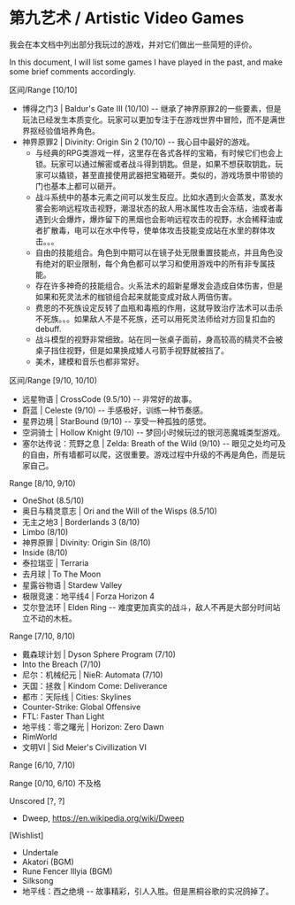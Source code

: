第九艺术 / Artistic Video Games
===

我会在本文档中列出部分我玩过的游戏，并对它们做出一些简短的评价。

In this document, I will list some games I have played in the past, and make
some brief comments accordingly.

区间/Range [10/10]

* 博得之门3 | Baldur's Gate III (10/10) -- 继承了神界原罪2的一些要素，但是玩法已经发生本质变化。玩家可以更加专注于在游戏世界中冒险，而不是满世界抠经验值培养角色。
* 神界原罪2 | Divinity: Origin Sin 2 (10/10) -- 我心目中最好的游戏。
  + 与经典的RPG类游戏一样，这里存在各式各样的宝箱，有时候它们也会上锁。玩家可以通过解密或者战斗得到钥匙。但是，如果不想获取钥匙，玩家可以撬锁，甚至直接使用武器把宝箱砸开。类似的，游戏场景中带锁的门也基本上都可以砸开。
  + 战斗系统中的基本元素之间可以发生反应。比如水遇到火会蒸发，蒸发水雾会影响远程攻击视野，潮湿状态的敌人用冰属性攻击会冻结，油或者毒遇到火会爆炸，爆炸留下的黑烟也会影响远程攻击的视野，水会稀释油或者扩散毒，电可以在水中传导，使单体攻击技能变成站在水里的群体攻击。。。
  + 自由的技能组合。角色到中期可以在镜子处无限重置技能点，并且角色没有绝对的职业限制，每个角色都可以学习和使用游戏中的所有非专属技能。
  + 存在许多神奇的技能组合。火系法术的超新星爆发会造成自体伤害，但是如果和死灵法术的枷锁组合起来就能变成对敌人两倍伤害。
  + 费恩的不死族设定反转了血瓶和毒瓶的作用，这就导致治疗法术可以击杀不死族。。。如果敌人不是不死族，还可以用死灵法师给对方回复扣血的debuff.
  + 战斗模型的视野非常细致。站在同一张桌子面前，身高较高的精灵不会被桌子挡住视野，但是如果换成矮人弓箭手视野就被挡了。
  + 美术，建模和音乐也都非常好。

区间/Range [9/10, 10/10)

* 远星物语 | CrossCode (9.5/10) -- 非常好的故事。
* 蔚蓝 | Celeste (9/10) -- 手感极好，训练一种节奏感。
* 星界边境 | StarBound (9/10) -- 享受一种孤独的感觉。
* 空洞骑士 | Hollow Knight (9/10) -- 梦回小时候玩过的银河恶魔城类型游戏。
* 塞尔达传说：荒野之息 | Zelda: Breath of the Wild (9/10) -- 眼见之处均可及的自由，所有墙都可以爬，这很重要。游戏过程中升级的不再是角色，而是玩家自己。

Range [8/10, 9/10)

* OneShot (8.5/10)
* 奥日与精灵意志 | Ori and the Will of the Wisps (8.5/10)
* 无主之地3 | Borderlands 3 (8/10)
* Limbo (8/10)
* 神界原罪 | Divinity: Origin Sin (8/10)
* Inside (8/10)
* 泰拉瑞亚 | Terraria
* 去月球 | To The Moon
* 星露谷物语 | Stardew Valley
* 极限竞速：地平线4 | Forza Horizon 4
* 艾尔登法环 | Elden Ring -- 难度更加真实的战斗，敌人不再是大部分时间站立不动的木桩。

Range [7/10, 8/10)

* 戴森球计划 | Dyson Sphere Program (7/10)
* Into the Breach (7/10)
* 尼尔：机械纪元 | NieR: Automata (7/10)
* 天国：拯救 | Kindom Come: Deliverance
* 都市：天际线 | Cities: Skylines
* Counter-Strike: Global Offensive
* FTL: Faster Than Light
* 地平线：零之曙光 | Horizon: Zero Dawn
* RimWorld
* 文明VI | Sid Meier's Civillization VI

Range [6/10, 7/10)


Range [0/10, 6/10) 不及格



Unscored [?, ?]

* Dweep, https://en.wikipedia.org/wiki/Dweep

[Wishlist]

* Undertale
* Akatori (BGM)
* Rune Fencer Illyia (BGM)
* Silksong
* 地平线：西之绝境 -- 故事精彩，引人入胜。但是黑桐谷歌的实况鸽掉了。
